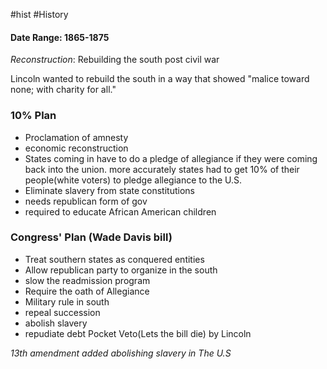 #hist #History 
#### Date Range: 1865-1875

*Reconstruction*: Rebuilding the south post civil war

Lincoln wanted to rebuild the south in a way that showed "malice toward none; with charity for all."


### 10% Plan
- Proclamation of amnesty
- economic reconstruction
- States coming in have to do a pledge of allegiance if they were coming back into the union. more accurately states had to get 10% of their people(white voters) to pledge allegiance to the U.S.
- Eliminate slavery from state constitutions
- needs republican form of gov
- required to educate African American children

### Congress' Plan (Wade Davis bill)
- Treat southern states as conquered entities
- Allow republican party to organize in the south
- slow the readmission program
- Require the oath of Allegiance 
- Military rule in south
- repeal succession
- abolish slavery
- repudiate debt 
Pocket Veto(Lets the bill die) by Lincoln

*13th amendment added abolishing slavery in The U.S*

